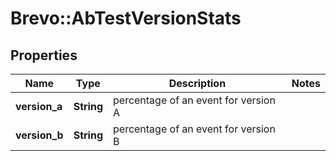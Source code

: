 # Brevo::AbTestVersionStats

## Properties
Name | Type | Description | Notes
------------ | ------------- | ------------- | -------------
**version_a** | **String** | percentage of an event for version A | 
**version_b** | **String** | percentage of an event for version B | 


